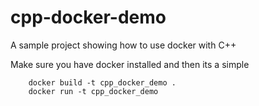 # cpp-docker-demo
A sample project showing how to use docker with C++

Make sure you have docker installed and then its a simple 
```
	docker build -t cpp_docker_demo .
	docker run -t cpp_docker_demo
```
